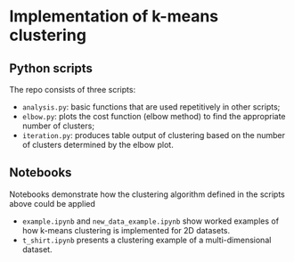 # Implementation of k-means clustering

## Python scripts
The repo consists of three scripts:
* `analysis.py`: basic functions that are used repetitively in other scripts;
* `elbow.py`: plots the cost function (elbow method) to find the appropriate number of clusters;
* `iteration.py`: produces table output of clustering based on the number of clusters determined by the elbow plot.

## Notebooks
Notebooks demonstrate how the clustering algorithm defined in the scripts above could be applied
* `example.ipynb` and `new_data_example.ipynb` show worked examples of how k-means clustering is implemented for 2D datasets.
* `t_shirt.ipynb` presents a clustering example of a multi-dimensional dataset.
